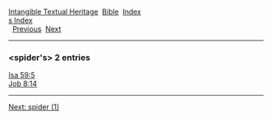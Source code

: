 [Intangible Textual Heritage](../../index)  [Bible](../index) 
[Index](index)   
[s Index](_s_)  
  [Previous](c10781)  [Next](c10783) 

------------------------------------------------------------------------

### &lt;spider's&gt; 2 entries

[Isa 59:5](../kjv/isa059.htm#005)  
[Job 8:14](../kjv/job008.htm#014)  

------------------------------------------------------------------------

[Next: spider (1)](c10783)
